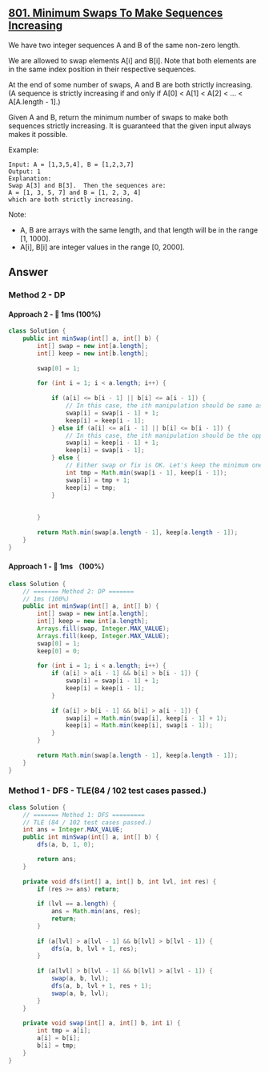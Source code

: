 ## [801. Minimum Swaps To Make Sequences Increasing](https://leetcode.com/problems/minimum-swaps-to-make-sequences-increasing/)

We have two integer sequences A and B of the same non-zero length.

We are allowed to swap elements A[i] and B[i].  Note that both elements are in the same index position in their respective sequences.

At the end of some number of swaps, A and B are both strictly increasing.  (A sequence is strictly increasing if and only if A[0] < A[1] < A[2] < ... < A[A.length - 1].)

Given A and B, return the minimum number of swaps to make both sequences strictly increasing.  It is guaranteed that the given input always makes it possible.

Example:
```
Input: A = [1,3,5,4], B = [1,2,3,7]
Output: 1
Explanation: 
Swap A[3] and B[3].  Then the sequences are:
A = [1, 3, 5, 7] and B = [1, 2, 3, 4]
which are both strictly increasing.
```
Note:

- A, B are arrays with the same length, and that length will be in the range [1, 1000].
- A[i], B[i] are integer values in the range [0, 2000].

## Answer
### Method 2 - DP
#### Approach 2 - :rocket: 1ms (100%)
```java
class Solution {
    public int minSwap(int[] a, int[] b) {
        int[] swap = new int[a.length];
        int[] keep = new int[b.length];
        
        swap[0] = 1;
        
        for (int i = 1; i < a.length; i++) {
            
            if (a[i] <= b[i - 1] || b[i] <= a[i - 1]) {
                // In this case, the ith manipulation should be same as the i-1th manipulation
                swap[i] = swap[i - 1] + 1;
                keep[i] = keep[i - 1];
            } else if (a[i] <= a[i - 1] || b[i] <= b[i - 1]) {
                // In this case, the ith manipulation should be the opposite of the i-1th manipulation
                swap[i] = keep[i - 1] + 1;
                keep[i] = swap[i - 1];
            } else {
                // Either swap or fix is OK. Let's keep the minimum one
                int tmp = Math.min(swap[i - 1], keep[i - 1]);
                swap[i] = tmp + 1;
                keep[i] = tmp;
            }
            
            
        }
        
        return Math.min(swap[a.length - 1], keep[a.length - 1]);
    }
}
```
#### Approach 1 - :rocket: 1ms （100%）
```java
class Solution {
    // ======= Method 2: DP =======
    // 1ms (100%)
    public int minSwap(int[] a, int[] b) {
        int[] swap = new int[a.length];
        int[] keep = new int[a.length];
        Arrays.fill(swap, Integer.MAX_VALUE);
        Arrays.fill(keep, Integer.MAX_VALUE);
        swap[0] = 1;
        keep[0] = 0;
        
        for (int i = 1; i < a.length; i++) {
            if (a[i] > a[i - 1] && b[i] > b[i - 1]) {
                swap[i] = swap[i - 1] + 1;
                keep[i] = keep[i - 1];
            }
            
            if (a[i] > b[i - 1] && b[i] > a[i - 1]) {
                swap[i] = Math.min(swap[i], keep[i - 1] + 1);
                keep[i] = Math.min(keep[i], swap[i - 1]);
            }
        }
        
        return Math.min(swap[a.length - 1], keep[a.length - 1]);
    }
}
```
### Method 1 - DFS - TLE(84 / 102 test cases passed.)
```java
class Solution {
    // ======= Method 1: DFS =========
    // TLE (84 / 102 test cases passed.)
    int ans = Integer.MAX_VALUE;
    public int minSwap(int[] a, int[] b) {
        dfs(a, b, 1, 0);

        return ans;
    }
    
    private void dfs(int[] a, int[] b, int lvl, int res) {
        if (res >= ans) return;
        
        if (lvl == a.length) {
            ans = Math.min(ans, res);
            return;
        }
        
        if (a[lvl] > a[lvl - 1] && b[lvl] > b[lvl - 1]) {
            dfs(a, b, lvl + 1, res);
        }
        
        if (a[lvl] > b[lvl - 1] && b[lvl] > a[lvl - 1]) {
            swap(a, b, lvl);
            dfs(a, b, lvl + 1, res + 1);
            swap(a, b, lvl);
        }
    }
    
    private void swap(int[] a, int[] b, int i) {
        int tmp = a[i];
        a[i] = b[i];
        b[i] = tmp;
    }
}
```
